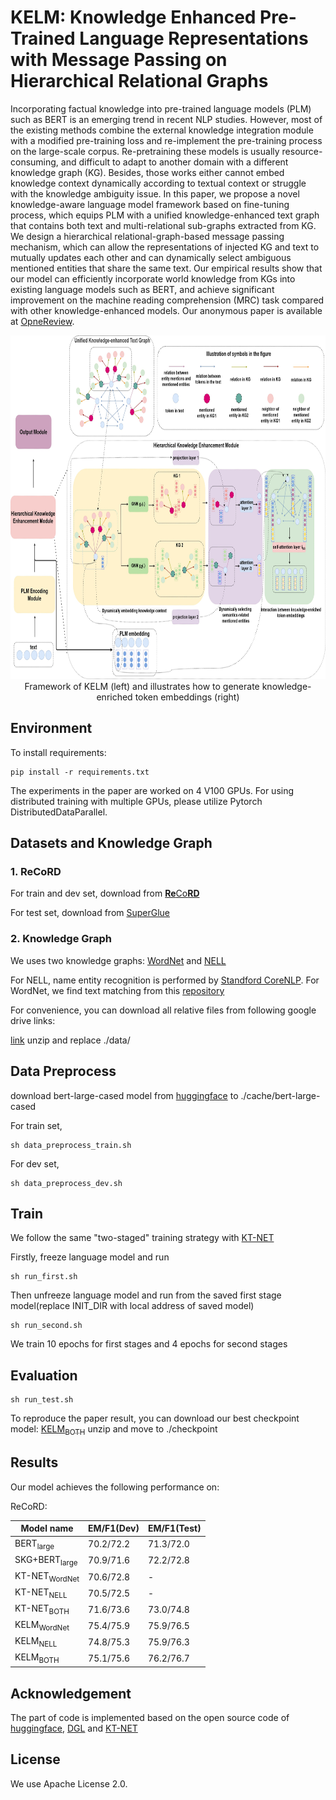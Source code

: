 # KELM: Knowledge Enhanced Pre-Trained Language Representations with Message Passing on Hierarchical Relational Graphs

Incorporating factual knowledge into pre-trained language models (PLM) such as BERT is an emerging trend in recent NLP studies. However, most of the existing methods combine the external knowledge integration module with a modified pre-training loss and re-implement the pre-training process on the large-scale corpus. Re-pretraining these models is usually resource-consuming, and difficult to adapt to another domain with a different knowledge graph (KG). Besides, those works either cannot embed knowledge context dynamically according to textual context or struggle with the knowledge ambiguity issue. In this paper, we propose a novel knowledge-aware language model framework based on fine-tuning process, which equips PLM with a unified knowledge-enhanced text graph that contains both text and multi-relational sub-graphs extracted from KG. We design a hierarchical relational-graph-based message passing mechanism, which can allow the representations of injected KG and text to mutually updates each other and can dynamically select ambiguous mentioned entities that share the same text. Our empirical results show that our model can efficiently incorporate world knowledge from KGs into existing language models such as BERT, and achieve significant improvement on the machine reading comprehension (MRC) task compared with other knowledge-enhanced models. Our anonymous paper is available at [OpneReview](https://openreview.net/forum?id=FkG-sX5CE_).

<p align="center">
<img src="./images/architecture.jpg" width = "800" height = "550" /> <br />
Framework of KELM (left) and illustrates how to generate knowledge-enriched token embeddings (right)
</p>



## Environment

To install requirements:

```
pip install -r requirements.txt
```

The experiments in the paper are worked on 4 V100 GPUs. For using distributed training with multiple GPUs, please utilize Pytorch DistributedDataParallel.

## Datasets and Knowledge Graph

### 1. ReCoRD

For train and dev set, download from [**Re**Co**RD** ](https://sheng-z.github.io/ReCoRD-explorer/)

For test set, download from [SuperGlue](https://super.gluebenchmark.com/tasks)

### 2. Knowledge Graph

We uses two knowledge graphs: [WordNet](https://wordnet.princeton.edu/ ) and [NELL](http://rtw.ml.cmu.edu/rtw/)

For NELL, name entity recognition is performed by [Standford CoreNLP](https://stanfordnlp.github.io/CoreNLP/index.html). For WordNet, we find text matching from this [repository](https://github.com/villmow/datasets_knowledge_embedding)



For convenience, you can download all relative files from following google drive links:

 [link](https://drive.google.com/file/d/1Ax-xSw4QTaluhFqSTQbeNsxnU7YpDs_h/view?usp=sharing) unzip and replace ./data/

## Data Preprocess

download bert-large-cased model from [huggingface](https://huggingface.co/bert-large-cased) to ./cache/bert-large-cased

For train set, 

```
sh data_preprocess_train.sh
```

For dev set, 

```
sh data_preprocess_dev.sh
```

## Train

We follow the same "two-staged" training strategy with [KT-NET](https://github.com/tanvinerkar/KTNET)

Firstly, freeze language model  and run

```
sh run_first.sh
```

Then unfreeze language model and run from the saved first stage model(replace INIT_DIR with local address of saved model)

```
sh run_second.sh
```

We train 10 epochs for first stages and 4 epochs for second stages

## Evaluation

```
sh run_test.sh
```

To reproduce the paper result, you can download our best checkpoint model: [KELM<sub>BOTH</sub>](https://drive.google.com/file/d/1J5OuXwS4X8QV_oip_abd-La__pw_eHiG/view?usp=sharing) unzip and move to ./checkpoint

## Results

Our model achieves the following performance on:

ReCoRD:

| Model name               | EM/F1(Dev) | EM/F1(Test) |
| ------------------------ | ---------- | ----------- |
| BERT<sub>large</sub>     | 70.2/72.2  | 71.3/72.0   |
| SKG+BERT<sub>large</sub> | 70.9/71.6  | 72.2/72.8   |
| KT-NET<sub>WordNet</sub> | 70.6/72.8  | -           |
| KT-NET<sub>NELL</sub>    | 70.5/72.5  | -           |
| KT-NET<sub>BOTH</sub>    | 71.6/73.6  | 73.0/74.8   |
| KELM<sub>WordNet</sub>   | 75.4/75.9  | 75.9/76.5   |
| KELM<sub>NELL</sub>      | 74.8/75.3  | 75.9/76.3   |
| KELM<sub>BOTH</sub>      | 75.1/75.6  | 76.2/76.7   |

## Acknowledgement

The part of code is implemented based on the open source code of [huggingface](https://github.com/huggingface/transformers/tree/master/examples/legacy/question-answering), [DGL](https://github.com/dmlc/dgl) and [KT-NET](https://github.com/tanvinerkar/KTNET)

## License

We use Apache License 2.0.